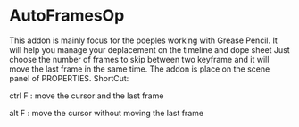 # AutoFramesOp
This addon is mainly focus for the poeples working with Grease Pencil.
It will help you manage your deplacement on the timeline and dope sheet
Just choose the number of frames to skip between two keyframe and it will move the last frame in the same time.
The addon is place on the scene panel of PROPERTIES.
ShortCut:

ctrl F : move the cursor and the last frame

alt F : move the cursor without moving the last frame
